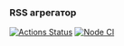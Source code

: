 ### RSS агрегатор

[![Actions Status](https://github.com/Re-Dnor/frontend-project-lvl3/workflows/hexlet-check/badge.svg)](https://github.com/Re-Dnor/frontend-project-lvl3/actions)
[![Node CI](https://github.com/Re-Dnor/frontend-project-lvl3/actions/workflows/node-ci.yml/badge.svg)](https://github.com/Re-Dnor/frontend-project-lvl3/actions/workflows/node-ci.yml)
